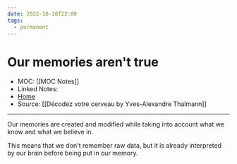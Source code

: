 ```yaml
---
date: 2022-10-18T22:00
tags:
  - permanent
---
```

# Our memories aren't true
- MOC: [[MOC Notes]]
- Linked Notes: 
- [Home](https://misudashi.ga/)
- Source: [[Décodez votre cerveau by Yves-Alexandre Thalmann]]
---------- 
Our memories are created and modified while taking into account what we know and what we believe in.

This means that we don't remember raw data, but it is already interpreted by our brain before being put in our memory.